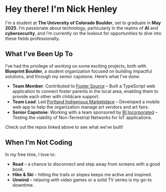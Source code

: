# Hey there! I'm Nick Henley

I'm a student at **The University of Colorado Boulder**, set to graduate in **May 2025**. I’m passionate about technology, particularly in the realms of **AI** and **cybersecurity**, and I’m currently on the lookout for opportunities to dive into these fields professionally.

## What I’ve Been Up To
I’ve had the privilege of working on some exciting projects, both with **Blueprint Boulder**, a student organization focused on building impactful solutions, and through my senior capstone. Here’s what I’ve done:

- **Team Member**: Contributed to [Foster Source](https://github.com/Blueprint-Boulder/f21s22-foster-source) – Built a TypeScript web application to connect foster parents in the local area, enabling them to provide each other with childcare support.
- **Team Lead**: Led [Portland Indigenous Marketplace](https://github.com/Blueprint-Boulder/f23-PortlandIndigenousMarketplace) – Developed a mobile web app to help the organization manage art vendors and art fairs.
- **Senior Capstone**: Working with a team sponsored by [BI Incorporated](https://github.com/tjather/BI-Incorporated-Senior-Desgin) – Testing the viability of Non-Terrestrial Networks for IoT applications.

Check out the repos linked above to see what we’ve built!

## When I’m Not Coding
In my free time, I love to:
- **Read** – a chance to disconnect and step away from screens with a good book.
- **Hike & Ski** – hitting the trails or slopes keeps me active and inspired.
- **Unwind** – relaxing with video games or a solid TV series is my go-to downtime.
